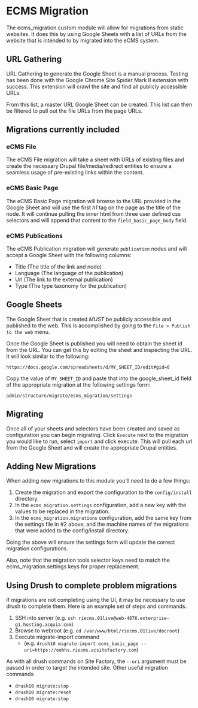 # ECMS Migration

The ecms_migration custom module will allow for migrations from static websites.
It does this by using Google Sheets with a list of URLs from the website that
is intended to by migrated into the eCMS system.

## URL Gathering
URL Gathering to generate the Google Sheet is a manual process. Testing has been
done with the Google Chrome Site Spider Mark II extension with success. This
extension will crawl the site and find all publicly accessible URLs.

From this list, a master URL Google Sheet can be created. This list can then
be filtered to pull out the file URLs from the page URLs.

## Migrations currently included
### eCMS File
The eCMS File migration will take a sheet with URLs of existing files and create
the necessary Drupal file/media/redirect entities to ensure a seamless usage of
pre-existing links within the content.

### eCMS Basic Page
The eCMS Basic Page migration will browse to the URL provided in the Google Sheet
and will use the first _h1_ tag on the page as the title of the node. It will
continue pulling the inner html from three user defined css selectors
and will append that content to the `field_basic_page_body` field.

### eCMS Publications
The eCMS Publication migration will generate `publication` nodes and will accept
a Google Sheet with the following columns:
- Title (The title of the link and node)
- Language (The language of the publication)
- Url (The link to the external publication)
- Type (The type taxonomy for the publication)

## Google Sheets
The Google Sheet that is created _MUST_ be publicly accessible and published to
the web. This is accomplished by going to the `File > Publish to the web` menu.

Once the Google Sheet is published you will need to obtain the sheet id from the
URL. You can get this by editing the sheet and inspecting the URL. It will look
similar to the following:

`https://docs.google.com/spreadsheets/d/MY_SHEET_ID/edit#gid=0`

Copy the value of `MY_SHEET_ID` and paste that into the google_sheet_id field
of the appropriate migration at the following settings form:

`admin/structure/migrate/ecms_migration/settings`

## Migrating
Once all of your sheets and selectors have been created and saved as configuration
you can begin migrating. Click `Execute` next to the migration you would like
to run, select `import` and click execute. This will pull each url from
the Google Sheet and will create the appropriate Drupal entities.

## Adding New Migrations
When adding new migrations to this module you'll need to do a few things:

1. Create the migration and export the configuration to the `config/install` directory.
2. In the `ecms_migration.settings` configuration, add a new key with the values
   to be replaced in the migration.
3. In the `ecms_migration.migrations` configuration, add the same key from the
   settings file in #2 above, and the machine names of the migrations that were
   added to the config/install directory.

Doing the above will ensure the settings form will update the correct migration
configurations.

Also, note that the migration tools selector keys need to match the
ecms_migration.settings keys for proper replacement.

## Using Drush to complete problem migrations
If migrations are not completing using the UI, it may be necessary to
use drush to complete them. Here is an example set of steps and commands.
1. SSH into server (e.g. `ssh riecms.01live@web-4876.enterprise-g1.hosting.acquia.com`)
2. Browse to webroot (e.g. `cd /var/www/html/riecms.01live/docroot`)
3. Execute migrate-import command
   * (e.g. `drush10 migrate:import ecms_basic_page --uri=https://eohhs.riecms.acsitefactory.com`)

As with all drush commands on Site Factory, the `--uri` argument must be passed in
     order to target the intended site.
Other useful migration commands
* `drush10 migrate:stop`
* `drush10 migrate:reset`
* `drush10 migrate:stop`
